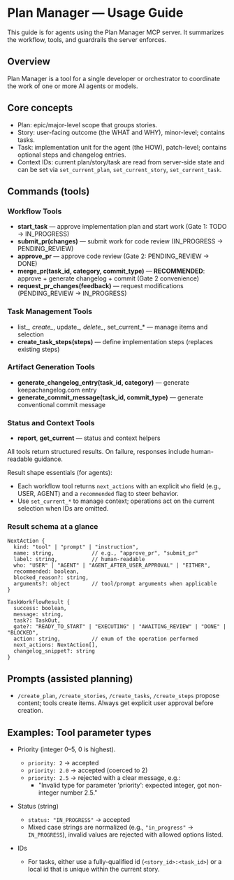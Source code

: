 # Plan Manager — Usage Guide

This guide is for agents using the Plan Manager MCP server. It summarizes the workflow, tools, and guardrails the server enforces.

## Overview

Plan Manager is a tool for a single developer or orchestrator to coordinate the work of one or more AI agents or models.

## Core concepts
- Plan: epic/major-level scope that groups stories.
- Story: user-facing outcome (the WHAT and WHY), minor-level; contains tasks.
- Task: implementation unit for the agent (the HOW), patch-level; contains optional steps and changelog entries.
- Context IDs: current plan/story/task are read from server-side state and can be set via `set_current_plan`, `set_current_story`, `set_current_task`.

## Commands (tools)

### Workflow Tools
- **start_task** — approve implementation plan and start work (Gate 1: TODO → IN_PROGRESS)
- **submit_pr(changes)** — submit work for code review (IN_PROGRESS → PENDING_REVIEW)
- **approve_pr** — approve code review (Gate 2: PENDING_REVIEW → DONE)
- **merge_pr(task_id, category, commit_type)** — **RECOMMENDED**: approve + generate changelog + commit (Gate 2 convenience)
- **request_pr_changes(feedback)** — request modifications (PENDING_REVIEW → IN_PROGRESS)

### Task Management Tools
- list_*, create_*, update_*, delete_*, set_current_* — manage items and selection
- **create_task_steps(steps)** — define implementation steps (replaces existing steps)

### Artifact Generation Tools
- **generate_changelog_entry(task_id, category)** — generate keepachangelog.com entry
- **generate_commit_message(task_id, commit_type)** — generate conventional commit message

### Status and Context Tools
- **report**, **get_current** — status and context helpers

All tools return structured results. On failure, responses include human-readable guidance.

Result shape essentials (for agents):
- Each workflow tool returns `next_actions` with an explicit `who` field (e.g., USER, AGENT) and a `recommended` flag to steer behavior.
- Use `set_current_*` to manage context; operations act on the current selection when IDs are omitted.

### Result schema at a glance

```text
NextAction {
  kind: "tool" | "prompt" | "instruction",
  name: string,            // e.g., "approve_pr", "submit_pr"
  label: string,           // human-readable
  who: "USER" | "AGENT" | "AGENT_AFTER_USER_APPROVAL" | "EITHER",
  recommended: boolean,
  blocked_reason?: string,
  arguments?: object       // tool/prompt arguments when applicable
}

TaskWorkflowResult {
  success: boolean,
  message: string,
  task?: TaskOut,
  gate?: "READY_TO_START" | "EXECUTING" | "AWAITING_REVIEW" | "DONE" | "BLOCKED",
  action: string,          // enum of the operation performed
  next_actions: NextAction[],
  changelog_snippet?: string
}
```

## Prompts (assisted planning)
- `/create_plan`, `/create_stories`, `/create_tasks`, `/create_steps` propose content; tools create items. Always get explicit user approval before creation.

## Examples: Tool parameter types

- Priority (integer 0–5, 0 is highest).
  - `priority: 2` → accepted
  - `priority: 2.0` → accepted (coerced to 2)
  - `priority: 2.5` → rejected with a clear message, e.g.:
    - "Invalid type for parameter 'priority': expected integer, got non-integer number 2.5."

- Status (string)
  - `status: "IN_PROGRESS"` → accepted
  - Mixed case strings are normalized (e.g., `"in_progress"` → `IN_PROGRESS`), invalid values are rejected with allowed options listed.

- IDs
  - For tasks, either use a fully-qualified id (`<story_id>:<task_id>`) or a local id that is unique within the current story.
